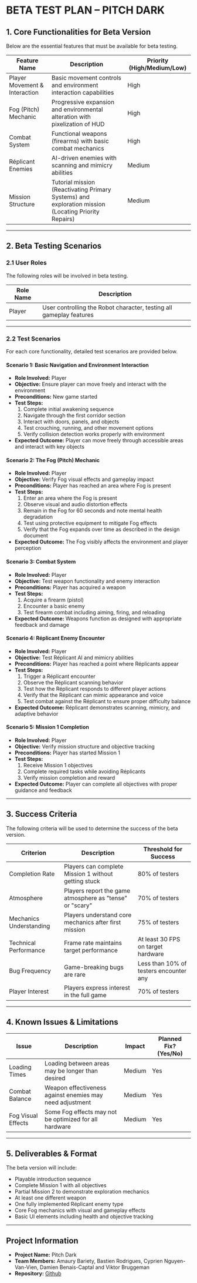 # **BETA TEST PLAN – PITCH DARK**

## **1. Core Functionalities for Beta Version**
Below are the essential features that must be available for beta testing.

| **Feature Name**  | **Description** | **Priority (High/Medium/Low)** |
|-------------------|---------------|--------------------------------|
| Player Movement & Interaction  | Basic movement controls and environment interaction capabilities | High |
| Fog (Pitch) Mechanic  | Progressive expansion and environmental alteration with pixelization of HUD | High |
| Combat System  | Functional weapons (firearms) with basic combat mechanics | High |
| Réplicant Enemies  | AI-driven enemies with scanning and mimicry abilities | Medium |
| Mission Structure  | Tutorial mission (Reactivating Primary Systems) and exploration mission (Locating Priority Repairs) | Medium |

---

## **2. Beta Testing Scenarios**

### **2.1 User Roles**
The following roles will be involved in beta testing.

| **Role Name**  | **Description** |
|---------------|---------------|
| Player        | User controlling the Robot character, testing all gameplay features |

---

### **2.2 Test Scenarios**
For each core functionality, detailed test scenarios are provided below.

#### **Scenario 1: Basic Navigation and Environment Interaction**
- **Role Involved:** Player
- **Objective:** Ensure player can move freely and interact with the environment
- **Preconditions:** New game started
- **Test Steps:**
  1. Complete initial awakening sequence
  2. Navigate through the first corridor section
  3. Interact with doors, panels, and objects
  4. Test crouching, running, and other movement options
  5. Verify collision detection works properly with environment
- **Expected Outcome:** Player can move freely through accessible areas and interact with key objects

#### **Scenario 2: The Fog (Pitch) Mechanic**
- **Role Involved:** Player
- **Objective:** Verify Fog visual effects and gameplay impact
- **Preconditions:** Player has reached an area where Fog is present
- **Test Steps:**
  1. Enter an area where the Fog is present
  2. Observe visual and audio distortion effects
  3. Remain in the Fog for 60 seconds and note mental health degradation
  4. Test using protective equipment to mitigate Fog effects
  5. Verify that the Fog expands over time as described in the design document
- **Expected Outcome:** The Fog visibly affects the environment and player perception

#### **Scenario 3: Combat System**
- **Role Involved:** Player
- **Objective:** Test weapon functionality and enemy interaction
- **Preconditions:** Player has acquired a weapon
- **Test Steps:**
  1. Acquire a firearm (pistol)
  2. Encounter a basic enemy
  3. Test firearm combat including aiming, firing, and reloading
- **Expected Outcome:** Weapons function as designed with appropriate feedback and damage

#### **Scenario 4: Réplicant Enemy Encounter**
- **Role Involved:** Player
- **Objective:** Test Réplicant AI and mimicry abilities
- **Preconditions:** Player has reached a point where Réplicants appear
- **Test Steps:**
  1. Trigger a Réplicant encounter
  2. Observe the Réplicant scanning behavior
  3. Test how the Réplicant responds to different player actions
  4. Verify that the Réplicant can mimic appearance and voice
  5. Test combat against the Réplicant to ensure proper difficulty balance
- **Expected Outcome:** Réplicant demonstrates scanning, mimicry, and adaptive behavior

#### **Scenario 5: Mission 1 Completion**
- **Role Involved:** Player
- **Objective:** Verify mission structure and objective tracking
- **Preconditions:** Player has started Mission 1
- **Test Steps:**
  1. Receive Mission 1 objectives
  2. Complete required tasks while avoiding Réplicants
  3. Verify mission completion and reward
- **Expected Outcome:** Player can complete all objectives with proper guidance and feedback

---

## **3. Success Criteria**
The following criteria will be used to determine the success of the beta version.

| **Criterion** | **Description** | **Threshold for Success** |
|--------------|---------------|------------------------|
| Completion Rate | Players can complete Mission 1 without getting stuck | 80% of testers |
| Atmosphere | Players report the game atmosphere as "tense" or "scary" | 70% of testers |
| Mechanics Understanding | Players understand core mechanics after first mission | 75% of testers |
| Technical Performance | Frame rate maintains target performance | At least 30 FPS on target hardware |
| Bug Frequency | Game-breaking bugs are rare | Less than 10% of testers encounter any |
| Player Interest | Players express interest in the full game | 70% of testers |

---

## **4. Known Issues & Limitations**

| **Issue** | **Description** | **Impact** | **Planned Fix? (Yes/No)** |
|----------|---------------|----------|----------------|
| Loading Times | Loading between areas may be longer than desired | Medium | Yes |
| Combat Balance | Weapon effectiveness against enemies may need adjustment | Medium | Yes |
| Fog Visual Effects | Some Fog effects may not be optimized for all hardware | Medium | Yes |

---

## **5. Deliverables & Format**
The beta version will include:

- Playable introduction sequence
- Complete Mission 1 with all objectives
- Partial Mission 2 to demonstrate exploration mechanics
- At least one different weapon
- One fully implemented Réplicant enemy type
- Core Fog mechanics with visual and gameplay effects
- Basic UI elements including health and objective tracking

---

## **Project Information**

- **Project Name:** Pitch Dark
- **Team Members:** Amaury Bariety, Bastien Rodrigues, Cyprien Nguyen-Van-Vien, Damien Benais-Captal and Viktor Bruggeman
- **Repository:** [Github](https://github.com/Cocotte-Corp/PitchDark)
